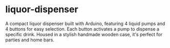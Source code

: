 # liquor-dispenser
A compact liquor dispenser built with Arduino, featuring 4 liquid pumps and 4 buttons for easy selection. Each button activates a pump to dispense a specific drink. Housed in a stylish handmade wooden case, it's perfect for parties and home bars.
